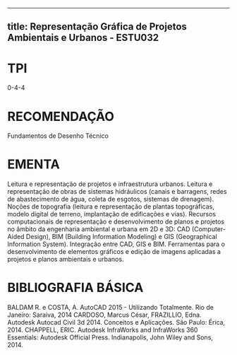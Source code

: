 
---
title: Representação Gráfica de Projetos Ambientais e Urbanos - ESTU032 
---

# TPI

0-4-4

# RECOMENDAÇÃO

Fundamentos de Desenho Técnico

# EMENTA

Leitura e representação de projetos e infraestrutura urbanos. Leitura e representação de obras de sistemas hidráulicos (canais e barragens, redes de abastecimento de água, coleta de esgotos, sistemas de drenagem). Noções de topografia (leitura e representação de plantas topográficas, modelo digital de terreno, implantação de edificações e vias). Recursos computacionais de representação e desenvolvimento de planos e projetos no âmbito da engenharia ambiental e urbana em 2D e 3D: CAD (Computer-Aided Design), BIM (Building Information Modeling) e GIS (Geographical Information System). Integração entre CAD, GIS e BIM. Ferramentas para o desenvolvimento de elementos gráficos e edição de imagens aplicadas a projetos e planos ambientais e urbanos.

# BIBLIOGRAFIA BÁSICA

BALDAM R. e COSTA, A. AutoCAD 2015 - Utilizando Totalmente. Rio de Janeiro: Saraiva, 2014 
CARDOSO, Marcus César, FRAZILLIO, Edna. Autodesk Autocad Civil 3d 2014. Conceitos e Aplicações. São Paulo: Érica, 2014.
CHAPPELL, ERIC. Autodesk InfraWorks and InfraWorks 360 Essentials: Autodesk Official Press. Indianapolis, John Wiley and Sons, 2014.
        